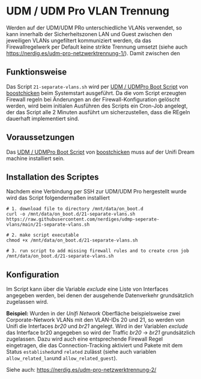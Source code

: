 # UDM / UDM Pro VLAN Trennung

Werden auf der UDM/UDM PRo unterschiedliche VLANs verwendet, so kann innerhalb der Sicherheitszonen LAN und Guest zwischen den jeweiligen VLANs ungefiltert kommuniziert werden, da das Firewallregelwerk per Default keine strikte Trennung umsetzt (siehe auch https://nerdig.es/udm-pro-netzwerktrennung-1/). Damit zwischen den 

## Funktionsweise
Das Script `21-separate-vlans.sh` wird per [UDM / UDMPro Boot Script](https://github.com/boostchicken/udm-utilities/tree/master/on-boot-script) von [boostchicken](https://github.com/boostchicken) beim Systemstart ausgeführt. Da die vom Script erzeugten Firewall regeln bei Änderungen an der Firewall-Konfiguration gelöscht werden, wird beim initialen Ausführen des Scripts ein Cron-Job angelegt, der das Script alle 2 Minuten ausführt um sicherzustellen, dass die REgeln dauerhaft implementiert sind. 

## Voraussetzungen
Das [UDM / UDMPro Boot Script](https://github.com/boostchicken/udm-utilities/tree/master/on-boot-script) von [boostchicken](https://github.com/boostchicken) muss auf der Unifi Dream machine installiert sein.

## Installation des Scriptes
Nachdem eine Verbindung per SSH zur UDM/UDM Pro hergestellt wurde wird das Script folgendermaßen installiert

```
# 1. download file to directory /mnt/data/on_boot.d
curl -o /mnt/data/on_boot.d/21-separate-vlans.sh https://raw.githubusercontent.com/nerdiges/udmp-seperate-vlans/main/21-separate-vlans.sh

# 2. make script executable
chmod +x /mnt/data/on_boot.d/21-separate-vlans.sh

# 3. run script to add missing firewall rules and to create cron job
/mnt/data/on_boot.d/21-separate-vlans.sh
```

## Konfiguration
Im Script kann über die Variable *exclude* eine Liste von Interfaces angegeben werden, bei denen der ausgehende Datenverkehr grundsätzlich zugelassen wird.

**Beispiel:** Wurden in der *Unifi Network* Oberfläche beispielsweise zwei Corporate-Network VLANs mit den VLAN-IDs 20 und 21, so werden von Unifi die Interfaces *br20* und *br21* angelegt. Wird in der Variablen *exclude* das Interface br20 angegeben so wird der Traffic *br20* -> *br21* grundsätzlich zugelassen. Dazu wird auch eine entsprechende Firewall Regel eingetragen, die das Connection-Tracking aktiviert und Pakete mit dem Status `established`und `related` zulässt (siehe auch variablen `allow_related_lan`und `allow_related_guest`).



Siehe auch: https://nerdig.es/udm-pro-netzwerktrennung-2/
